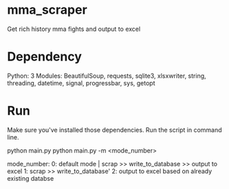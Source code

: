 # mma_scraper
Get rich history mma fights and output to excel

# Dependency
Python: 3
Modules: BeautifulSoup, requests, sqlite3, xlsxwriter, string, threading, datetime, signal, progressbar, sys, getopt

# Run
Make sure you've installed those dependencies.
Run the script in command line.

python main.py
python main.py -m <mode_number>


mode_number:
            0: default mode | scrap >> write_to_database >> output to excel
            1: scrap >> write_to_database'
            2: output to excel based on already existing databse

